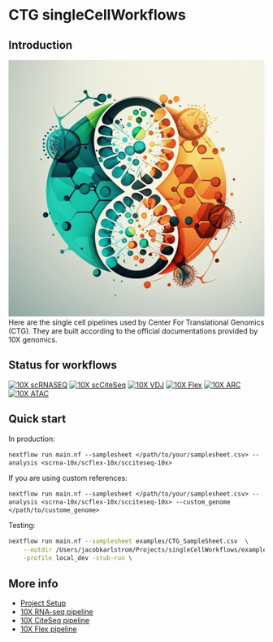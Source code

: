 # CTG singleCellWorkflows
## Introduction
![Logo](images/singleCellLogo.png "Logo")
Here are the single cell pipelines used by Center For Translational Genomics (CTG). They are built according to the official documentations provided by 10X genomics.

## Status for workflows
[![10X scRNASEQ](https://img.shields.io/badge/10X-scRNAseq-brightgreen)](/subworkflows/scrnaseq.nf)
[![10X scCiteSeq](https://img.shields.io/badge/10X-scCiteSeq-brightgreen)](/subworkflows/scciteseq.nf) 
[![10X VDJ](https://img.shields.io/badge/10X-VDJ-red)](/) [![10X Flex](https://img.shields.io/badge/10X-Flex-brightgreen)](/subworkflows/flexscrnaseq.nf)
[![10X ARC](https://img.shields.io/badge/10X-ARC-brightgreen)](/subworkflows/scarc.nf)[![10X ATAC](https://img.shields.io/badge/10X-ATAC-brightgreen)](/subworkflows/scatac.nf)

## Quick start
In production:
```
nextflow run main.nf --samplesheet </path/to/your/samplesheet.csv> --analysis <scrna-10x/scflex-10x/scciteseq-10x>
```
If you are using custom references:
```
nextflow run main.nf --samplesheet </path/to/your/samplesheet.csv> --analysis <scrna-10x/scflex-10x/scciteseq-10x> --custom_genome </path/to/custome_genome>
```
Testing:
```bash
nextflow run main.nf --samplesheet examples/CTG_SampleSheet.csv  \
    --outdir /Users/jacobkarlstrom/Projects/singleCellWorkflows/examples/output \
    -profile local_dev -stub-run \
```

## More info
* [Project Setup](/docs/Setup.md)
* [10X RNA-seq pipeline](/docs/scrna-10x.md)
* [10X CiteSeq pipeline](/docs/scciteseq-10x.md)
* [10X Flex pipeline](/docs/scflex-10x.md)
